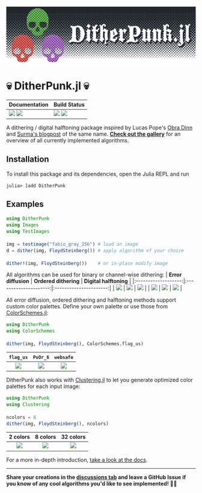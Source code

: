 ![](./docs/logo/DitheredPunk.png)
# 💀 DitherPunk.jl 💀

| **Documentation**                                                     | **Build Status**                                      |
|:--------------------------------------------------------------------- |:----------------------------------------------------- |
| [![][docs-stab-img]][docs-stab-url] [![][docs-dev-img]][docs-dev-url] | [![][ci-img]][ci-url] [![][codecov-img]][codecov-url] |

A dithering / digital halftoning package inspired by Lucas Pope's [Obra Dinn](https://obradinn.com) and [Surma's blogpost](https://surma.dev/things/ditherpunk/) of the same name. 
**[Check out the gallery](https://JuliaImages.github.io/DitherPunk.jl/stable/generated/gallery_images/)** for an overview of all currently implemented algorithms.

## Installation
To install this package and its dependencies, open the Julia REPL and run 
```julia-repl
julia> ]add DitherPunk
```

## Examples
```julia
using DitherPunk
using Images
using TestImages

img = testimage("fabio_gray_256") # load an image
d = dither(img, FloydSteinberg()) # apply algorithm of your choice

dither!(img, FloydSteinberg())    # or in-place modify image
```

All algorithms can be used for binary or channel-wise dithering:
| **Error diffusion** | **Ordered dithering** | **Digital halftoning** |
|:-------------------:|:---------------------:|:----------------------:|
| ![][atkinson-bw]    | ![][bayer-bw]         | ![][ordered-bw]        |
| ![][atkinson-col]   | ![][bayer-col]        | ![][ordered-col]       |

All error diffusion, ordered dithering and halftoning methods support custom color palettes. Define your own palette or use those from [ColorSchemes.jl](https://juliagraphics.github.io/ColorSchemes.jl/stable/catalogue):
```julia
using DitherPunk
using ColorSchemes

dither(img, FloydSteinberg(), ColorSchemes.flag_us)
```
| `flag_us`       | `PuOr_6`       | `websafe`    |
|:---------------:|:--------------:|:------------:|
| ![][cs_flag_us] | ![][cs_PuOr_6] | ![][websafe] |

DitherPunk also works with [Clustering.jl](https://github.com/JuliaStats/Clustering.jl) to let you generate optimized color palettes for each input image:
```julia
using DitherPunk
using Clustering

ncolors = 8
dither(img, FloydSteinberg(), ncolors)
```
| 2 colors          | 8 colors          | 32 colors          |
|:-----------------:|:-----------------:|:------------------:|
| ![][clustering_2] | ![][clustering_8] | ![][clustering_32] |

For a more in-depth introduction, [take a look at the docs](https://juliaimages.org/DitherPunk.jl/stable/generated/simple_example/).
___

**Share your creations in the [discussions tab](https://github.com/JuliaImages/DitherPunk.jl/discussions/categories/show-and-tell) and leave a GitHub Issue if you know of any cool  algorithms you'd like to see implemented! 🔬🔧**

[docs-stab-img]: https://img.shields.io/badge/docs-stable-blue.svg
[docs-stab-url]: https://JuliaImages.github.io/DitherPunk.jl/stable

[docs-dev-img]: https://img.shields.io/badge/docs-main-blue.svg
[docs-dev-url]: https://JuliaImages.github.io/DitherPunk.jl/dev

[ci-img]: https://github.com/JuliaImages/DitherPunk.jl/workflows/CI/badge.svg
[ci-url]: https://github.com/JuliaImages/DitherPunk.jl/actions

[codecov-img]: https://codecov.io/gh/JuliaImages/DitherPunk.jl/branch/master/graph/badge.svg
[codecov-url]: https://codecov.io/gh/JuliaImages/DitherPunk.jl

[atkinson-bw]: https://raw.githubusercontent.com/JuliaImages/DitherPunk.jl/gh-pages/assets/Atkinson.png
[atkinson-col]: https://raw.githubusercontent.com/JuliaImages/DitherPunk.jl/gh-pages/assets/AtkinsonColor.png
[bayer-bw]: https://raw.githubusercontent.com/JuliaImages/DitherPunk.jl/gh-pages/assets/Bayer.png
[bayer-col]: https://raw.githubusercontent.com/JuliaImages/DitherPunk.jl/gh-pages/assets/BayerColor.png
[ordered-bw]: https://raw.githubusercontent.com/JuliaImages/DitherPunk.jl/gh-pages/assets/Rhombus.png
[ordered-col]: https://raw.githubusercontent.com/JuliaImages/DitherPunk.jl/gh-pages/assets/RhombusColor.png
[fs-bw]: https://raw.githubusercontent.com/JuliaImages/DitherPunk.jl/gh-pages/assets/FloydSteinberg.png
[fs-col]: https://raw.githubusercontent.com/JuliaImages/DitherPunk.jl/gh-pages/assets/FloydSteinbergColor.png

[cs_PuOr_6]: https://raw.githubusercontent.com/JuliaImages/DitherPunk.jl/gh-pages/assets/FloydSteinberg_PuOr_6.png
[cs_flag_us]: https://raw.githubusercontent.com/JuliaImages/DitherPunk.jl/gh-pages/assets/FloydSteinberg_flag_us.png
[websafe]: https://raw.githubusercontent.com/JuliaImages/DitherPunk.jl/gh-pages/assets/FloydSteinberg_websafe.png

[clustering_2]: https://raw.githubusercontent.com/JuliaImages/DitherPunk.jl/gh-pages/assets/FloydSteinberg_2.png
[clustering_8]: https://raw.githubusercontent.com/JuliaImages/DitherPunk.jl/gh-pages/assets/FloydSteinberg_8.png
[clustering_32]: https://raw.githubusercontent.com/JuliaImages/DitherPunk.jl/gh-pages/assets/FloydSteinberg_32.png